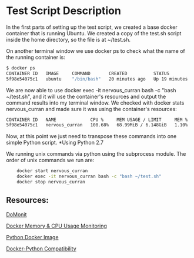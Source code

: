 # Test Script Description

In the first parts of setting up the test script, we created a base docker container that is running Ubuntu. We created a copy of the test.sh script inside the home directory, so the file is at ~/test.sh.

On another terminal window we use docker ps to check what the name of the running container is:

```bash
$ docker ps
CONTAINER ID   IMAGE     COMMAND       CREATED          STATUS          PORTS     NAMES
5f98e54075c1   ubuntu    "/bin/bash"   20 minutes ago   Up 19 minutes             nervous_curran
```

We are now able to use docker exec -it nervous_curran bash -c "bash ~/test.sh", and it will use the container's resources and output the command results into my terminal window. We checked with docker stats nervous_curran and made sure it was using the container's resources:

```bash
CONTAINER ID   NAME             CPU %     MEM USAGE / LIMIT     MEM %     NET I/O        BLOCK I/O   PIDS
5f98e54075c1   nervous_curran   108.68%   68.99MiB / 6.148GiB   1.10%     40MB / 754kB   0B / 0B     3
```

Now, at this point we just need to transpose these commands into one simple Python script. *Using Python 2.7

We running unix commands via python using the subprocess module. The order of unix commands we run are:
```bash
	docker start nervous_curran
	docker exec -it nervous_curran bash -c "bash ~/test.sh"
	docker stop nervous_curran
```

## Resources:
[DoMonit](https://github.com/eon01/DoMonit)                                                                            

[Docker Memory & CPU Usage Monitoring](https://stackoverflow.com/questions/59750238/python-docker-get-containers-memory-usage-cpu-percentage-programmatically-in-p)

[Python Docker Image](https://hub.docker.com/_/python)                                                                                

[Docker-Python Compatibility](https://djangostars.com/blog/what-is-docker-and-how-to-use-it-with-python/) 

